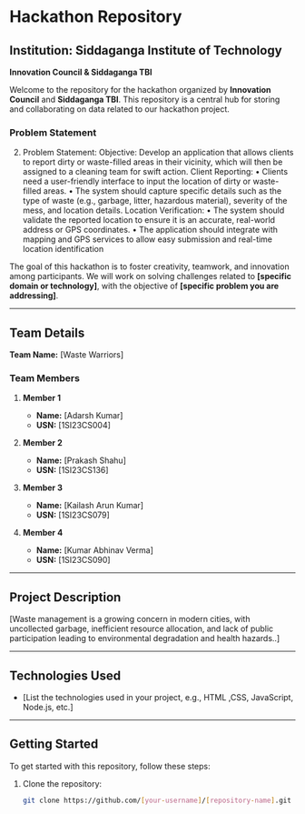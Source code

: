# Hackathon Repository

## Institution: Siddaganga Institute of Technology  
**Innovation Council & Siddaganga TBI**

Welcome to the repository for the hackathon organized by **Innovation Council** and **Siddaganga TBI**. This repository is a central hub for storing and collaborating on data related to our hackathon project.

### Problem Statement
2. Problem Statement:
  Objective:
Develop an application that allows clients to report dirty or waste-filled areas in their vicinity, which will then be assigned to a cleaning team for swift action.
  Client Reporting:
•	Clients need a user-friendly interface to input the location of dirty or waste-filled areas.
•	The system should capture specific details such as the type of waste (e.g., garbage, litter, hazardous material), severity of the mess, and location details.
  Location Verification:
•	The system should validate the reported location to ensure it is an accurate, real-world address or GPS coordinates.
•	The application should integrate with mapping and GPS services to allow easy submission and real-time location identification

The goal of this hackathon is to foster creativity, teamwork, and innovation among participants. We will work on solving challenges related to **[specific domain or technology]**, with the objective of **[specific problem you are addressing]**.

---

## Team Details

**Team Name:** [Waste Warriors]

### Team Members

1. **Member 1**  
   - **Name:** [Adarsh Kumar]  
   - **USN:** [1SI23CS004]

2. **Member 2**  
   - **Name:** [Prakash Shahu]  
   - **USN:** [1SI23CS136]

3. **Member 3**  
   - **Name:** [Kailash Arun Kumar]  
   - **USN:** [1SI23CS079]

4. **Member 4**  
   - **Name:** [Kumar Abhinav Verma]  
   - **USN:** [1SI23CS090]

---

## Project Description

[Waste management is a growing concern in modern cities, with uncollected garbage, inefficient resource allocation, and lack of public participation leading to environmental degradation and health hazards..]

---

## Technologies Used

- [List the technologies used in your project, e.g.,  HTML ,CSS, JavaScript, Node.js, etc.]

---

## Getting Started

To get started with this repository, follow these steps:

1. Clone the repository:

   ```bash
   git clone https://github.com/[your-username]/[repository-name].git
